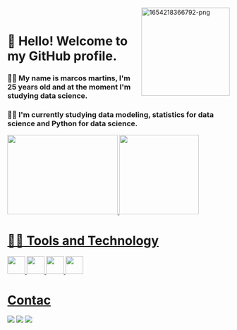 <img align="right" width="200px" style="margin-top:-20px" src="https://i.ibb.co/gR8CxR6/1654218366792-png.png" alt="1654218366792-png" border="0">

# 👋 Hello! Welcome to my GitHub profile.
### 🙎‍♂️ My name is marcos martins, I'm 25 years old and at the moment I'm studying data science.
### 🧑‍🎓 I'm currently studying data modeling, statistics for data science and Python for data science.
<div>
<a href="https://github.com/MarcosMartiinss">
<img height="180em" width="250em" src="https://github-readme-stats.vercel.app/api/top-langs/?username=MarcosMartiinss&layout=compact&langs_count=7&theme=dracula"/>
<img height="180em" src="https://github-readme-stats.vercel.app/api?username=MarcosMartiinss&show_icons=true&theme=dracula&include_all_commits=true&count_private=true"/>
</div>
  
# 👨‍💻 Tools and Technology
<img src="https://cdn.jsdelivr.net/gh/devicons/devicon/icons/python/python-original.svg" width = "40" height = "40"/> <img src="https://cdn.jsdelivr.net/gh/devicons/devicon/icons/anaconda/anaconda-original.svg" width = "40" height = "40"/> <img src="https://cdn.jsdelivr.net/gh/devicons/devicon/icons/mysql/mysql-original.svg" width = "40" height = "40"/> <img src="https://cdn.jsdelivr.net/gh/devicons/devicon/icons/numpy/numpy-original.svg" width = "40" heigth = "40"/>

# Contac
<div>
<a href="https://www.instagram.com/elviismartins/" target="_blank"><img src="https://img.shields.io/badge/-Instagram-%23E4405F?style=for-the-badge&logo=instagram&logoColor=white" target="_blank"></a>
<a href = "mailto:marcosmartiins1@gmail.com"><img src="https://img.shields.io/badge/Gmail-D14836?style=for-the-badge&logo=gmail&logoColor=white" target="_blank"></a>
<a href="https://www.linkedin.com/in/mmartiins/" target="_blank"><img src="https://img.shields.io/badge/-LinkedIn-%230077B5?style=for-the-badge&logo=linkedin&logoColor=white" target="_blank"></a>   
</div>
